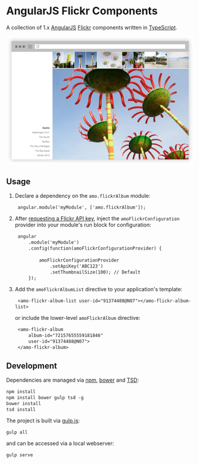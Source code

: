 # AngularJS Flickr Components

A collection of 1.x [AngularJS](https://angularjs.org/) [Flickr](https://www.flickr.com/) components written in [TypeScript](http://www.typescriptlang.org/).

![Preview](/assets/preview.jpg)

## Usage

1. Declare a dependency on the `amo.flickrAlbum` module:

        angular.module('myModule', ['amo.flickrAlbum']);

2. After [requesting a Flickr API key](https://www.flickr.com/services/apps/create/apply/), inject the `amoFlickrConfiguration` provider into your module's run block for configuration:

        angular
            .module('myModule')
            .config(function(amoFlickrConfigurationProvider) {

                amoFlickrConfigurationProvider
                    .setApiKey('ABC123')
                    .setThumbnailSize(100); // Default
            });

3. Add the `amoFlickrAlbumList` directive to your application's template:

        <amo-flickr-album-list user-id="91374488@N07"></amo-flickr-album-list>

    or include the lower-level `amoFlickrAlbum` directive:

        <amo-flickr-album
            album-id="72157655559181846"
            user-id="91374488@N07">
        </amo-flickr-album>

## Development

Dependencies are managed via [npm](https://www.npmjs.com/), [bower](http://bower.io/) and [TSD](https://github.com/DefinitelyTyped/tsd):

    npm install
    npm install bower gulp tsd -g
    bower install
    tsd install

The project is built via [gulp.js](http://gulpjs.com/):

    gulp all

and can be accessed via a local webserver:

    gulp serve
